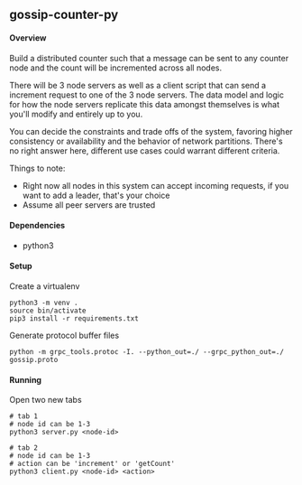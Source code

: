 ## gossip-counter-py

#### Overview
Build a distributed counter such that a message can be sent to any counter node and the count will be incremented across all nodes.

There will be 3 node servers as well as a client script that can send a increment request to one of the 3 node servers. The data model and logic for how the node servers replicate this data amongst themselves is what you'll modify and entirely up to you.

You can decide the constraints and trade offs of the system, favoring higher consistency or availability and the behavior of network partitions. There's no right answer here, different use cases could warrant different criteria.

Things to note:
- Right now all nodes in this system can accept incoming requests, if you want to add a leader, that's your choice
- Assume all peer servers are trusted

#### Dependencies
- python3

#### Setup
Create a virtualenv
```
python3 -m venv .
source bin/activate
pip3 install -r requirements.txt
```

Generate protocol buffer files
```
python -m grpc_tools.protoc -I. --python_out=./ --grpc_python_out=./ gossip.proto
```

#### Running
Open two new tabs
```
# tab 1
# node id can be 1-3
python3 server.py <node-id>

# tab 2
# node id can be 1-3
# action can be 'increment' or 'getCount'
python3 client.py <node-id> <action>
```